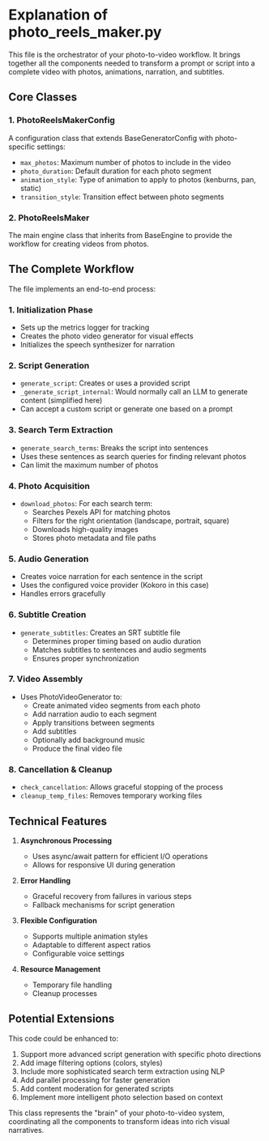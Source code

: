 # Explanation of photo_reels_maker.py

This file is the orchestrator of your photo-to-video workflow. It brings together all the components needed to transform a prompt or script into a complete video with photos, animations, narration, and subtitles.

## Core Classes

### 1. PhotoReelsMakerConfig
A configuration class that extends BaseGeneratorConfig with photo-specific settings:
- `max_photos`: Maximum number of photos to include in the video
- `photo_duration`: Default duration for each photo segment
- `animation_style`: Type of animation to apply to photos (kenburns, pan, static)
- `transition_style`: Transition effect between photo segments

### 2. PhotoReelsMaker
The main engine class that inherits from BaseEngine to provide the workflow for creating videos from photos.

## The Complete Workflow

The file implements an end-to-end process:

### 1. Initialization Phase
- Sets up the metrics logger for tracking
- Creates the photo video generator for visual effects
- Initializes the speech synthesizer for narration

### 2. Script Generation
- `generate_script`: Creates or uses a provided script
- `_generate_script_internal`: Would normally call an LLM to generate content (simplified here)
- Can accept a custom script or generate one based on a prompt

### 3. Search Term Extraction
- `generate_search_terms`: Breaks the script into sentences
- Uses these sentences as search queries for finding relevant photos
- Can limit the maximum number of photos

### 4. Photo Acquisition
- `download_photos`: For each search term:
  - Searches Pexels API for matching photos
  - Filters for the right orientation (landscape, portrait, square)
  - Downloads high-quality images
  - Stores photo metadata and file paths

### 5. Audio Generation
- Creates voice narration for each sentence in the script
- Uses the configured voice provider (Kokoro in this case)
- Handles errors gracefully

### 6. Subtitle Creation
- `generate_subtitles`: Creates an SRT subtitle file
  - Determines proper timing based on audio duration
  - Matches subtitles to sentences and audio segments
  - Ensures proper synchronization

### 7. Video Assembly
- Uses PhotoVideoGenerator to:
  - Create animated video segments from each photo
  - Add narration audio to each segment
  - Apply transitions between segments
  - Add subtitles
  - Optionally add background music
  - Produce the final video file

### 8. Cancellation & Cleanup
- `check_cancellation`: Allows graceful stopping of the process
- `cleanup_temp_files`: Removes temporary working files

## Technical Features

1. **Asynchronous Processing**
   - Uses async/await pattern for efficient I/O operations
   - Allows for responsive UI during generation

2. **Error Handling**
   - Graceful recovery from failures in various steps
   - Fallback mechanisms for script generation

3. **Flexible Configuration**
   - Supports multiple animation styles
   - Adaptable to different aspect ratios
   - Configurable voice settings

4. **Resource Management**
   - Temporary file handling
   - Cleanup processes

## Potential Extensions

This code could be enhanced to:
1. Support more advanced script generation with specific photo directions
2. Add image filtering options (colors, styles)
3. Include more sophisticated search term extraction using NLP
4. Add parallel processing for faster generation
5. Add content moderation for generated scripts
6. Implement more intelligent photo selection based on context

This class represents the "brain" of your photo-to-video system, coordinating all the components to transform ideas into rich visual narratives.
